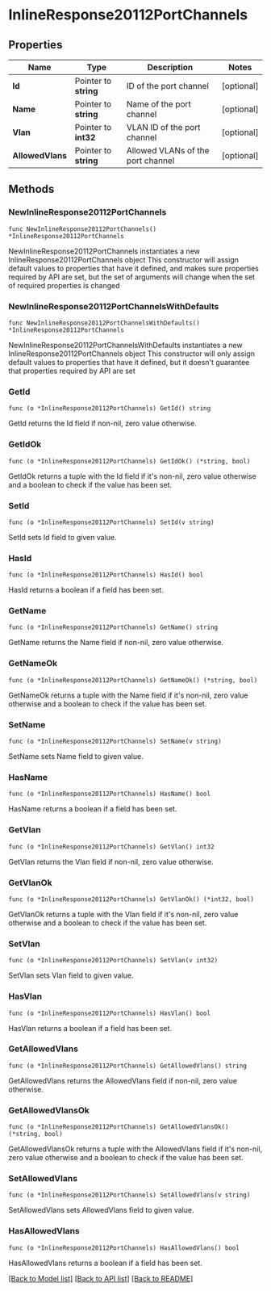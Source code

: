 # InlineResponse20112PortChannels

## Properties

Name | Type | Description | Notes
------------ | ------------- | ------------- | -------------
**Id** | Pointer to **string** | ID of the port channel | [optional] 
**Name** | Pointer to **string** | Name of the port channel | [optional] 
**Vlan** | Pointer to **int32** | VLAN ID of the port channel | [optional] 
**AllowedVlans** | Pointer to **string** | Allowed VLANs of the port channel | [optional] 

## Methods

### NewInlineResponse20112PortChannels

`func NewInlineResponse20112PortChannels() *InlineResponse20112PortChannels`

NewInlineResponse20112PortChannels instantiates a new InlineResponse20112PortChannels object
This constructor will assign default values to properties that have it defined,
and makes sure properties required by API are set, but the set of arguments
will change when the set of required properties is changed

### NewInlineResponse20112PortChannelsWithDefaults

`func NewInlineResponse20112PortChannelsWithDefaults() *InlineResponse20112PortChannels`

NewInlineResponse20112PortChannelsWithDefaults instantiates a new InlineResponse20112PortChannels object
This constructor will only assign default values to properties that have it defined,
but it doesn't guarantee that properties required by API are set

### GetId

`func (o *InlineResponse20112PortChannels) GetId() string`

GetId returns the Id field if non-nil, zero value otherwise.

### GetIdOk

`func (o *InlineResponse20112PortChannels) GetIdOk() (*string, bool)`

GetIdOk returns a tuple with the Id field if it's non-nil, zero value otherwise
and a boolean to check if the value has been set.

### SetId

`func (o *InlineResponse20112PortChannels) SetId(v string)`

SetId sets Id field to given value.

### HasId

`func (o *InlineResponse20112PortChannels) HasId() bool`

HasId returns a boolean if a field has been set.

### GetName

`func (o *InlineResponse20112PortChannels) GetName() string`

GetName returns the Name field if non-nil, zero value otherwise.

### GetNameOk

`func (o *InlineResponse20112PortChannels) GetNameOk() (*string, bool)`

GetNameOk returns a tuple with the Name field if it's non-nil, zero value otherwise
and a boolean to check if the value has been set.

### SetName

`func (o *InlineResponse20112PortChannels) SetName(v string)`

SetName sets Name field to given value.

### HasName

`func (o *InlineResponse20112PortChannels) HasName() bool`

HasName returns a boolean if a field has been set.

### GetVlan

`func (o *InlineResponse20112PortChannels) GetVlan() int32`

GetVlan returns the Vlan field if non-nil, zero value otherwise.

### GetVlanOk

`func (o *InlineResponse20112PortChannels) GetVlanOk() (*int32, bool)`

GetVlanOk returns a tuple with the Vlan field if it's non-nil, zero value otherwise
and a boolean to check if the value has been set.

### SetVlan

`func (o *InlineResponse20112PortChannels) SetVlan(v int32)`

SetVlan sets Vlan field to given value.

### HasVlan

`func (o *InlineResponse20112PortChannels) HasVlan() bool`

HasVlan returns a boolean if a field has been set.

### GetAllowedVlans

`func (o *InlineResponse20112PortChannels) GetAllowedVlans() string`

GetAllowedVlans returns the AllowedVlans field if non-nil, zero value otherwise.

### GetAllowedVlansOk

`func (o *InlineResponse20112PortChannels) GetAllowedVlansOk() (*string, bool)`

GetAllowedVlansOk returns a tuple with the AllowedVlans field if it's non-nil, zero value otherwise
and a boolean to check if the value has been set.

### SetAllowedVlans

`func (o *InlineResponse20112PortChannels) SetAllowedVlans(v string)`

SetAllowedVlans sets AllowedVlans field to given value.

### HasAllowedVlans

`func (o *InlineResponse20112PortChannels) HasAllowedVlans() bool`

HasAllowedVlans returns a boolean if a field has been set.


[[Back to Model list]](../README.md#documentation-for-models) [[Back to API list]](../README.md#documentation-for-api-endpoints) [[Back to README]](../README.md)



